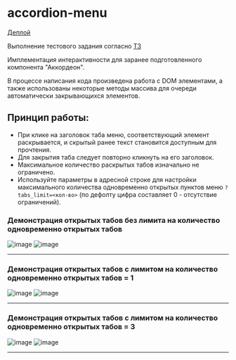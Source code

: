 # accordion-menu

[Деплой](https://foxy-desu.github.io/accordion-menu/)

Выполнение тестового задания согласно [ТЗ](https://github.com/Foxy-desu/accordion-menu/blob/main/accordeon.pdf)

Имплементация интерактивности для заранее подготовленного компонента "Аккордеон". 

В процессе написания кода произведена работа с DOM элементами, а также использованы некоторые методы массива для очереди автоматически закрывающихся элементов.

## Принцип работы:

- При клике на заголовок таба меню, соответствующий элемент раскрывается, и скрытый ранее текст становится доступным для прочтения.
- Для закрытия таба следует повторно кликнуть на его заголовок.
- Максимальное количество раскрытых табов изначально не ограничено.
- Используйте параметры в адресной строке для настройки максимального количества одновременно открытых пунктов меню `?tabs_limit=<кол-во>` (по дефолту цифра составляет 0 - отсутствие ограничений).


### Демонстрация открытых табов без лимита на количество одновременно открытых табов
![image](https://github.com/Foxy-desu/accordion-menu/assets/87661341/d12a6823-5eb9-4e17-be45-697720f46e50)
![image](https://github.com/Foxy-desu/accordion-menu/assets/87661341/5442908f-00aa-47b0-a6d9-5a87fa782702)

-----------------------------------------------------------------------------------------------------------


### Демонстрация открытых табов с лимитом на количество одновременно открытых табов = 1
![image](https://github.com/Foxy-desu/accordion-menu/assets/87661341/1b3b8af4-1904-4d65-9e72-920c5f3f404e)
![image](https://github.com/Foxy-desu/accordion-menu/assets/87661341/36437d10-b0ce-4f5c-98a2-3e21c702307c)

-----------------------------------------------------------------------------------------------------------


### Демонстрация открытых табов с лимитом на количество одновременно открытых табов = 3
![image](https://github.com/Foxy-desu/accordion-menu/assets/87661341/387cb9cd-d2f8-4403-b5a0-657d9775a2ae)
![image](https://github.com/Foxy-desu/accordion-menu/assets/87661341/ed44d2ab-389e-4c1f-a115-7a4a4fb1d040)

-----------------------------------------------------------------------------------------------------------





